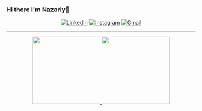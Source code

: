 ### Hi there i'm Nazariy👋
  
<p align="center">
  <a href="https://www.linkedin.com/in/headsmanc0de/" target="_blank"><img alt="LinkedIn" src="https://img.shields.io/badge/LINKEDIN-0077B5.svg?&style=flat-square&logo=linkedin&logoColor=white" /></a> 
  <a href="https://www.instagram.com/franciscodara/" target="_blank"><img alt="Instagram" src="https://img.shields.io/badge/INSTAGRAM-bc2a8d.svg?&style=flat-square&logo=Instagram&logoColor=white" /></a>
  <a href="mailto: headsmanc0de@gmail.com" target="_blank"><img alt="Gmail" src="https://img.shields.io/badge/GMAIL-D14836?style=flat-square&logo=gmail&logoColor=white" /></a>
</p>  

---

<div align="center">
  <a href="https://github.com/headsmanC0de">
  <img height="180em" src="https://github-readme-stats.vercel.app/api?username=franciscodara&show_icons=true&theme=dracula&include_all_commits=true&count_private=true"/>
  <img height="180em" src="https://github-readme-stats.vercel.app/api/top-langs/?username=franciscodara&layout=compact&langs_count=7&theme=dracula"/>
</div>
  
<!--
**headsmanC0de/headsmanC0de** is a ✨ _special_ ✨ repository because its `README.md` (this file) appears on your GitHub profile.

Here are some ideas to get you started:

- 🔭 I’m currently working on Softvision
- 🌱 I’m currently learning React, NextJs
- 👯 I’m looking to collaborate on ...
- 🤔 I’m looking for help with ...
- 💬 Ask me about ...
- 📫 How to reach me: ...
- 😄 Pronouns: ...
- ⚡ Fun fact: ...
-->
